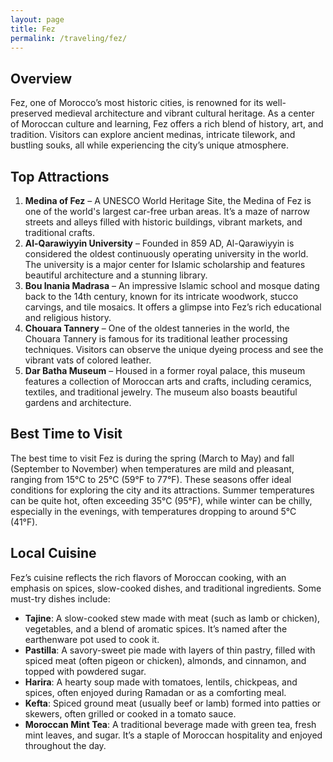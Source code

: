 ```yaml
---
layout: page
title: Fez
permalink: /traveling/fez/
---
```

<style>
.page-header {
    background-image: url('https://github.com/user-attachments/assets/4c0707c1-aad9-41dc-9fe5-e73a8d366d03');
    background-size: cover; /* Ensures the image covers the entire header */
    background-position: center; /* Centers the image */
    height: 300px; /* Adjust the height as necessary */
    display: flex;
    align-items: center;
    justify-content: center;
    color: white; /* Adjust text color */
    text-shadow: 2px 2px 4px rgba(0, 0, 0, 0.7); /* Optional shadow for text readability */
}
</style>

## Overview
Fez, one of Morocco’s most historic cities, is renowned for its well-preserved medieval architecture and vibrant cultural heritage. As a center of Moroccan culture and learning, Fez offers a rich blend of history, art, and tradition. Visitors can explore ancient medinas, intricate tilework, and bustling souks, all while experiencing the city’s unique atmosphere.

## Top Attractions
1. **Medina of Fez** – A UNESCO World Heritage Site, the Medina of Fez is one of the world's largest car-free urban areas. It’s a maze of narrow streets and alleys filled with historic buildings, vibrant markets, and traditional crafts.
2. **Al-Qarawiyyin University** – Founded in 859 AD, Al-Qarawiyyin is considered the oldest continuously operating university in the world. The university is a major center for Islamic scholarship and features beautiful architecture and a stunning library.
3. **Bou Inania Madrasa** – An impressive Islamic school and mosque dating back to the 14th century, known for its intricate woodwork, stucco carvings, and tile mosaics. It offers a glimpse into Fez’s rich educational and religious history.
4. **Chouara Tannery** – One of the oldest tanneries in the world, the Chouara Tannery is famous for its traditional leather processing techniques. Visitors can observe the unique dyeing process and see the vibrant vats of colored leather.
5. **Dar Batha Museum** – Housed in a former royal palace, this museum features a collection of Moroccan arts and crafts, including ceramics, textiles, and traditional jewelry. The museum also boasts beautiful gardens and architecture.

## Best Time to Visit
The best time to visit Fez is during the spring (March to May) and fall (September to November) when temperatures are mild and pleasant, ranging from 15°C to 25°C (59°F to 77°F). These seasons offer ideal conditions for exploring the city and its attractions. Summer temperatures can be quite hot, often exceeding 35°C (95°F), while winter can be chilly, especially in the evenings, with temperatures dropping to around 5°C (41°F).

## Local Cuisine
Fez’s cuisine reflects the rich flavors of Moroccan cooking, with an emphasis on spices, slow-cooked dishes, and traditional ingredients. Some must-try dishes include:

- **Tajine**: A slow-cooked stew made with meat (such as lamb or chicken), vegetables, and a blend of aromatic spices. It’s named after the earthenware pot used to cook it.
- **Pastilla**: A savory-sweet pie made with layers of thin pastry, filled with spiced meat (often pigeon or chicken), almonds, and cinnamon, and topped with powdered sugar.
- **Harira**: A hearty soup made with tomatoes, lentils, chickpeas, and spices, often enjoyed during Ramadan or as a comforting meal.
- **Kefta**: Spiced ground meat (usually beef or lamb) formed into patties or skewers, often grilled or cooked in a tomato sauce.
- **Moroccan Mint Tea**: A traditional beverage made with green tea, fresh mint leaves, and sugar. It’s a staple of Moroccan hospitality and enjoyed throughout the day.

